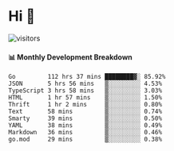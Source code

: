 # Hi 👋
 
![visitors](https://visitor-badge.glitch.me/badge?page_id=sorcererxw.sorcererx)

#### 📊 Monthly Development Breakdown

<!--START_SECTION:waka-->
```text
Go         112 hrs 37 mins ████████▓░ 85.92%
JSON       5 hrs 56 mins   ▒░░░░░░░░░ 4.53%
TypeScript 3 hrs 58 mins   ▒░░░░░░░░░ 3.03%
HTML       1 hr 57 mins    ▒░░░░░░░░░ 1.50%
Thrift     1 hr 2 mins     ▒░░░░░░░░░ 0.80%
Text       58 mins         ▒░░░░░░░░░ 0.74%
Smarty     39 mins         ▒░░░░░░░░░ 0.50%
YAML       38 mins         ▒░░░░░░░░░ 0.49%
Markdown   36 mins         ▒░░░░░░░░░ 0.46%
go.mod     29 mins         ▒░░░░░░░░░ 0.38%
```
<!--END_SECTION:waka-->
